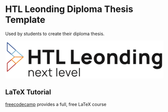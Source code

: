 # HTL Leonding Diploma Thesis Template

Used by students to create their diploma thesis.

![HTBLA Leonding](titlepage/htlleondinglogo.png)

## LaTeX Tutorial

[freecodecamp](https://www.freecodecamp.org/news/learn-latex-full-course/) provides a full, free LaTeX course